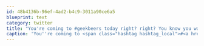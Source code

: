 ```yaml
---
id: 48b4136b-96ef-4ad2-b4c9-3011a90ce6a5
blueprint: text
category: twitter
title: "You're coming to #geekbeers today right? right? You know you want to. 5pm Docs."
caption: 'You''re coming to <span class="hashtag hashtag_local">#<a href="http://tweettemp.darylchymko.ca/?tag=geekbeers">geekbeers</a> today right? right? You know you want to. 5pm Docs.'
---
```

